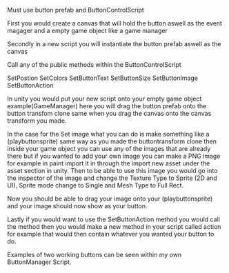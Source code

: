 Must use button prefab and ButtonControlScript

First you would create a canvas that will hold the button aswell as the event magager and a empty game object like a game manager

Secondly in a new script you will instantiate the button prefab aswell as the canvas 

Call any of the public methods within the ButtonControlScript

SetPostion
SetColors
SetButtonText
SetButtonSize
SetButtonImage
SetButtonAction

In unity you would put your new script onto your empty game object example(GameManager) here you will drag the button prefab onto the button transfom clone
same when you drag the canvas onto the canvas transform you made.

In the case for the Set image what you can do is make something like a (playbuttonsprite) same way as you made the buttontransform clone then inside your game object
you can use any of the images that are already there but if you wanted to add your own image you can make a PNG image for example in paint
import it in through the import new asset under the asset section in unity.
Then to be able to use this image you would go into the inspector of the image and change the Texture Type to Sprite (2D and UI),
Sprite mode change to Single and Mesh Type to Full Rect.

Now you should be able to drag your image onto your (playbuttonsprite) and your image should now show as your button.

Lastly if you would want to use the SetButtonAction method you would call the method then you would make a new method in your script
called action for example that would then contain whatever you wanted your button to do.


Examples of two working buttons can be seen within my own ButtonManager Script.
